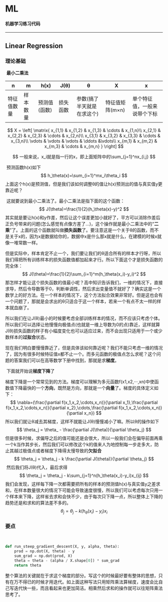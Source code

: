 # ML
#### 机器学习练习代码

---

## Linear Regression

### 理论基础

​	**最小二乘法**

| n          | m        | h(x)         | J(θ)     | θ                          | X               | x                            |
| ---------- | -------- | ------------ | -------- | -------------------------- | --------------- | ---------------------------- |
| 特征值数量 | 样本数量 | 预测值(函数) | 损失函数 | 参数(搞了半天就是在求这个) | 特征值矩阵(m×n) | 单个特征值，一般来说带个下标 |


$$
X = \left[
\matrix{
x_{1,1} & x_{1,2} & x_{1,3} & \cdots & x_{1,n}\\
x_{2,1} & x_{2,2} & x_{2,3} & \cdots & x_{2,n}\\
x_{3,1} & x_{3,2} & x_{3,3} & \cdots & x_{3,n}\\
\vdots & \vdots & \vdots & \ddots &\vdots\\
x_{m,1} & x_{m,2} & x_{m,3} & \cdots & x_{m,n}
}
\right]
$$

$$
一般来说，x_i就是指一行的x，即上面矩阵中的\sum_{j=1}^nx_{i,j}
$$

​	预测函数h(x)如下
$$
h_\theta(x)=\sum_{i=1}^mx_i\theta_i
$$
​	上面这个h(x)是预测值，但是我们该如何调整θ的值让h(x)预测出的值与真实值y更靠近呢？

​	这就要说到最小二乘法了。最小二乘法是指下面的这个函数：
$$
J(\theta)=\frac{1}{2}(h_\theta(x)-y)^2
$$
​	其实就是要让h(x)和y作差，然后让这个误差更加小就好了，平方可以消除作差后正负号带来的问题(怎么感觉有点像方差了...)，这个操作就是最小二乘法中的“**二乘**”了。上面的这个函数就叫做**损失函数**了。要注意这是一个关于θ的函数，而不是关于x的，因为x是数据给你的，数据中x是什么那x就是什么，在建模的时候x就像一堆常数一样。

​	但是实际中，样本肯定不止一个，我们要让我们的θ适合所有的样本才行呀，所以我们得把所有训练样本的损失函数值都加起来才行。所以下面这个才是损失函数的完全体：
$$
J(\theta)=\frac{1}{2}\sum_{i=1}^m(h_\theta(x_i)-y_i)^2
$$
​	那怎样才能让这个损失函数的值最小呢？高中知识告诉我们，一维的情况下，直接求导，然后令导数等于0，判断单调性，然后求出变量值不就好了？确实这是一个数学上的好方法。在一个样本的情况下，这个方法拟合效果非常好。但是这也会有一个问题了，那就是会求出的θ只适合于这一个样本，若来一个有点不太一样的样本就血崩了。

​	所以我们在让J(θ)最小的时候要考虑全部训练样本的情况，而不应该只考虑个体。所以我们可以选择让他慢慢向极值点(也就是一维上导数为0的点)靠近，这样就算J(θ)损失函数的样子有小幅度变化也可以适应过来，而不会出现只适用于一个或少数样本的**过拟合**状态。

​	现在我们明白要慢慢靠近了，但是具体该如何靠近呢？我们不能只考虑一维的情况了，因为有很多时候特征值x都不止一个。而多元函数的极值点怎么求呢？这个问题的答案我们可以在高等数学下册中找到，那就是求**梯度**。

​	下面就开始说**梯度下降**了

​	梯度下降是一个常常见到的方法。梯度可以理解为多元函数f(x1,x2,···,xn)中使函数值下降最快的一个**方向**，既然是方向，那就是一个**向量**了。梯度的具体定义如下：
$$
\nabla=(\frac{\partial f(x_1,x_2,\cdots,x_n)}{\partial x_1},\frac{\partial f(x_1,x_2,\cdots,x_n)}{\partial x_2},\cdots,\frac{\partial f(x_1,x_2,\cdots,x_n)}{\partial x_n})
$$
​	所以我们就让θ减去其梯度，这样不就能让J(θ)慢慢减小了嘛。所以θ的操作如下
$$
\theta_j = \theta_ - \frac{\partial J(\theta)}{\partial \theta_j}
$$
​	但是很多时候，求偏导之后的值可能还是会很大，所以一般我们会在偏导前面再乘一个k当作其步长，然后我们可以修改这个k的值来人为地控制每一步走多大，防止其越过极值点或者梯度下降得太慢导致的**欠拟合**
$$
\theta_j = \theta_j - k \frac{\partial J(\theta)}{\partial \theta_j}
$$
​	然后我们将J(θ)代入，最后求得
$$
\theta_j = \theta_j - k\sum_{j=1}^n(h_\theta(x_i)-y_i)x_{ij}
$$
​	我们会发现，这样每下降一次都需要把所有的样本的预测值h(x)与真实值y之差求和，在样本数量很大的情况下可能会导致速度很慢，所以我们可以考虑每次只用一个样本来下降，这样省去求和会快不少，由于每次只下降一点，所以整体上下降的趋势还是和求和的算法差不多的。
$$
\theta_j = \theta_j - k(h_\theta(x_i)-y_i)x_{i}
$$

### 要点

​	

```python
def run_steep_gradient_descent(X, y, alpha, theta):
    prod = np.dot(X, theta) - y
    sum_grad = np.dot(prod, X)
    theta = theta - (alpha / X.shape[0]) * sum_grad
    return theta
```

​	整个算法的关键就在于求这个梯度的部分。写这个的时候最好要有整体的思想，只有在万不得已的时候才用迭代。如上面这种写法只用矩阵乘法算梯度，速度会比自己写迭代快一些，而且看起来也更加简洁。相乘然后求和的操作就可以往矩阵乘法思考了。
